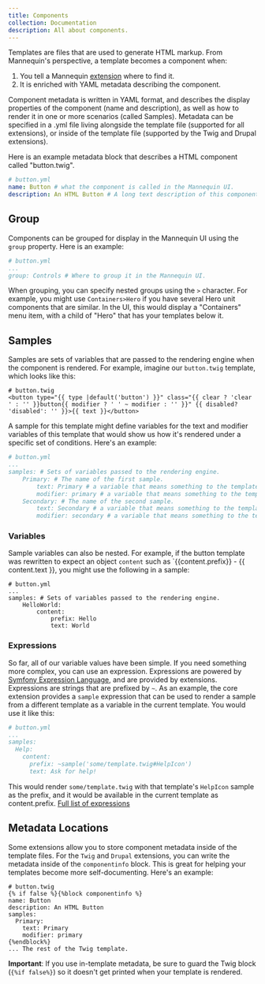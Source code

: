 ```yaml
---
title: Components
collection: Documentation
description: All about components.
---
```

Templates are files that are used to generate HTML markup.  From Mannequin's perspective, a template becomes a component when:
1.  You tell a Mannequin [extension](../extensions.md) where to find it.
2.  It is enriched with YAML metadata describing the component.

Component metadata is written in YAML format, and describes the display properties of the component (name and description), as well as how to render it in one or more scenarios (called Samples).  Metadata can be specified in a .yml file living alongside the template file (supported for all extensions), or inside of the template file (supported by the Twig and Drupal extensions).

Here is an example metadata block that describes a HTML component called "button.twig".

```yaml
# button.yml
name: Button # what the component is called in the Mannequin UI.
description: An HTML Button # A long text description of this component.
```

## Group
Components can be grouped for display in the Mannequin UI using the `group` property.  Here is an example:
```yaml
# button.yml
...
group: Controls # Where to group it in the Mannequin UI.
```
When grouping, you can specify nested groups using the `>` character.  For example, you might use `Containers>Hero` if you have several Hero unit components that are similar.  In the UI, this would display a "Containers" menu item, with a child of "Hero" that has your templates below it. 

## Samples

Samples are sets of variables that are passed to the rendering engine when the component is rendered.  For example, imagine our `button.twig` template, which looks like this:

```twig
# button.twig
<button type="{{ type |default('button') }}" class="{{ clear ? 'clear ' : '' }}button{{ modifier ? ' ' ~ modifier : '' }}" {{ disabled? 'disabled': '' }}>{{ text }}</button>
```
A sample for this template might define variables for the text and modifier variables of this template that would show us how it's rendered under a specific set of conditions.  Here's an example:
```yaml
# button.yml
...
samples: # Sets of variables passed to the rendering engine.
    Primary: # The name of the first sample.
        text: Primary # a variable that means something to the template.
        modifier: primary # a variable that means something to the template.
    Secondary: # The name of the second sample.
        text: Secondary # a variable that means something to the template.
        modifier: secondary # a variable that means something to the template.
```

### Variables

Sample variables can also be nested.  For example, if the button template was rewritten to expect an object `content` such as `{{content.prefix}} - {{ content.text }}, you might use the following in a sample:
```twig
# button.yml
...
samples: # Sets of variables passed to the rendering engine.
    HelloWorld:
        content: 
            prefix: Hello
            text: World
```

### Expressions

So far, all of our variable values have been simple.  If you need something more complex, you can use an expression.  Expressions are powered by [Symfony Expression Language](https://symfony.com/doc/current/components/expression_language.html), and are provided by extensions.  Expressions are strings that are prefixed by `~`.  As an example, the core extension provides a `sample` expression that can be used to render a sample from a different template as a variable in the current template.  You would use it like this:
```yaml
# button.yml
...
samples:
  Help:
    content:
      prefix: ~sample('some/template.twig#HelpIcon')
      text: Ask for help!
```
This would render `some/template.twig` with that template's `HelpIcon` sample as the prefix, and it would be available in the current template as content.prefix. [Full list of expressions](expressions.md)

## Metadata Locations

Some extensions allow you to store component metadata inside of the template files.  For the `Twig` and `Drupal` extensions, you can write the metadata inside of the `componentinfo` block.  This is great for helping your templates become more self-documenting.  Here's an example:

```twig
# button.twig
{% if false %}{%block componentinfo %}
name: Button
description: An HTML Button
samples:
  Primary:
    text: Primary
    modifier: primary
{%endblock%}
... The rest of the Twig template. 
```

**Important**: If you use in-template metadata, be sure to guard the Twig block (`{%if false%}`) so it doesn't get printed when your template is rendered.